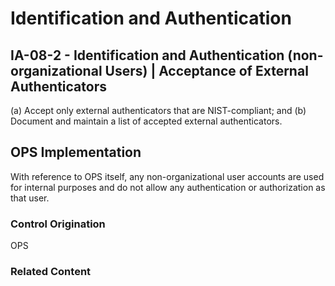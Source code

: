 # Identification and Authentication
## IA-08-2 - Identification and Authentication (non-organizational Users) | Acceptance of External Authenticators

(a) Accept only external authenticators that are NIST-compliant; and
(b) Document and maintain a list of accepted external authenticators.

## OPS Implementation

With reference to OPS itself, any non-organizational user accounts are used for internal purposes and do not allow any authentication or authorization as that user.

### Control Origination

OPS

### Related Content
